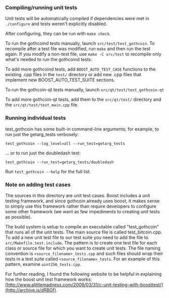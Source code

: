 ### Compiling/running unit tests

Unit tests will be automatically compiled if dependencies were met in `./configure`
and tests weren't explicitly disabled.

After configuring, they can be run with `make check`.

To run the gothcoind tests manually, launch `src/test/test_gothcoin`. To recompile
after a test file was modified, run `make` and then run the test again. If you
modify a non-test file, use `make -C src/test` to recompile only what's needed
to run the gothcoind tests.

To add more gothcoind tests, add `BOOST_AUTO_TEST_CASE` functions to the existing
.cpp files in the `test/` directory or add new .cpp files that
implement new BOOST_AUTO_TEST_SUITE sections.

To run the gothcoin-qt tests manually, launch `src/qt/test/test_gothcoin-qt`

To add more gothcoin-qt tests, add them to the `src/qt/test/` directory and
the `src/qt/test/test_main.cpp` file.

### Running individual tests

test_gothcoin has some built-in command-line arguments; for
example, to run just the getarg_tests verbosely:

    test_gothcoin --log_level=all --run_test=getarg_tests

... or to run just the doubledash test:

    test_gothcoin --run_test=getarg_tests/doubledash

Run `test_gothcoin --help` for the full list.

### Note on adding test cases

The sources in this directory are unit test cases.  Boost includes a
unit testing framework, and since gothcoin already uses boost, it makes
sense to simply use this framework rather than require developers to
configure some other framework (we want as few impediments to creating
unit tests as possible).

The build system is setup to compile an executable called "test_gothcoin"
that runs all of the unit tests.  The main source file is called
test_bitcoin.cpp. To add a new unit test file to our test suite you need
to add the file to `src/Makefile.test.include`. The pattern is to create
one test file for each class or source file for which you want to create
unit tests.  The file naming convention is `<source_filename>_tests.cpp`
and such files should wrap their tests in a test suite
called `<source_filename>_tests`. For an example of this pattern,
examine `uint256_tests.cpp`.

For further reading, I found the following website to be helpful in
explaining how the boost unit test framework works:
[http://www.alittlemadness.com/2009/03/31/c-unit-testing-with-boosttest/](http://archive.is/dRBGf).
